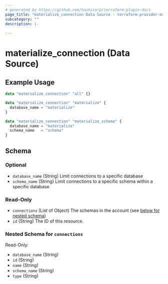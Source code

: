 ```yaml
---
# generated by https://github.com/hashicorp/terraform-plugin-docs
page_title: "materialize_connection Data Source - terraform-provider-materialize"
subcategory: ""
description: |-
  
---
```


# materialize_connection (Data Source)



## Example Usage

```terraform
data "materialize_connection" "all" {}

data "materialize_connection" "materialize" {
  database_name = "materialize"
}

data "materialize_connection" "materialize_schema" {
  database_name = "materialize"
  schema_name   = "schema"
}
```

<!-- schema generated by tfplugindocs -->
## Schema

### Optional

- `database_name` (String) Limit connections to a specific database
- `schema_name` (String) Limit connections to a specific schema within a specific database

### Read-Only

- `connections` (List of Object) The schemas in the account (see [below for nested schema](#nestedatt--connections))
- `id` (String) The ID of this resource.

<a id="nestedatt--connections"></a>
### Nested Schema for `connections`

Read-Only:

- `database_name` (String)
- `id` (String)
- `name` (String)
- `schema_name` (String)
- `type` (String)


